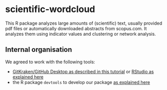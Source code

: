 # scientific-wordcloud
This R package analyzes large amounts of (scientific) text, usually provided pdf files or automatically downloaded abstracts from scopus.com. It analyzes them using indicator values and clustering or network analysis.

## Internal organisation
We agreed to work with the following tools:
* [GitKraken/GitHub Desktop as described in this tutorial](https://www.youtube.com/watch?v=FNgHFFfI4YE&list=PLe6EXFvnTV78WqGmGSq8JPnafR3lAa55n&index=2) or [RStudio as explained here](https://happygitwithr.com/rstudio-git-github.html)
* the R package `devtools` to develop our package [as explained here](https://www.hvitfeldt.me/blog/usethis-workflow-for-package-development/)
